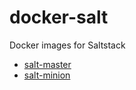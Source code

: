 docker-salt
===========

Docker images for Saltstack
* [salt-master](https://github.com/barryib/docker-salt/tree/master/salt-master)
* [salt-minion](https://github.com/barryib/docker-salt/tree/master/salt-minion)
